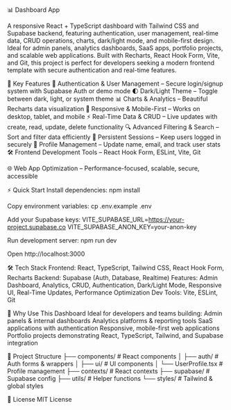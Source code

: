 📊 Dashboard App

A responsive React + TypeScript dashboard with Tailwind CSS and Supabase backend, featuring authentication, user management, real-time data, CRUD operations, charts, dark/light mode, and mobile-first design. Ideal for admin panels, analytics dashboards, SaaS apps, portfolio projects, and scalable web applications. Built with Recharts, React Hook Form, Vite, and Git, this project is perfect for developers seeking a modern frontend template with secure authentication and real-time features.

🚀 Key Features
🔐 Authentication & User Management – Secure login/signup system with Supabase Auth or demo mode
🌓 Dark/Light Theme – Toggle between dark, light, or system theme
📊 Charts & Analytics – Beautiful Recharts data visualization
📱 Responsive & Mobile-First – Works on desktop, tablet, and mobile
⚡ Real-Time Data & CRUD – Live updates with create, read, update, delete functionality
🔍 Advanced Filtering & Search – Sort and filter data efficiently
💾 Persistent Sessions – Keep users logged in securely
👤 Profile Management – Update name, email, and track user stats
🛠 Frontend Development Tools – React Hook Form, ESLint, Vite, Git

🌐 Web App Optimization – Performance-focused, scalable, secure, accessible

⚡ Quick Start
Install dependencies:
npm install


Copy environment variables:
cp .env.example .env


Add your Supabase keys:
VITE_SUPABASE_URL=https://your-project.supabase.co
VITE_SUPABASE_ANON_KEY=your-anon-key


Run development server:
npm run dev

Open http://localhost:3000

🛠 Tech Stack
Frontend: React, TypeScript, Tailwind CSS, React Hook Form, Recharts
Backend: Supabase (Auth, Database, Realtime)
Features: Admin Dashboard, Analytics, CRUD, Authentication, Dark/Light Mode, Responsive UI, Real-Time Updates, Performance Optimization
Dev Tools: Vite, ESLint, Git

🌟 Why Use This Dashboard
Ideal for developers and teams building:
Admin panels & internal dashboards
Analytics platforms & reporting tools
SaaS applications with authentication
Responsive, mobile-first web applications
Portfolio projects demonstrating React, TypeScript, Tailwind, and Supabase integration

📂 Project Structure
├── components/          # React components
│   ├── auth/            # Auth forms & wrappers
│   ├── ui/              # UI components
│   └── UserProfile.tsx  # Profile management
├── contexts/            # React contexts
├── supabase/            # Supabase config
├── utils/               # Helper functions
└── styles/              # Tailwind & global styles


📜 License
MIT License
